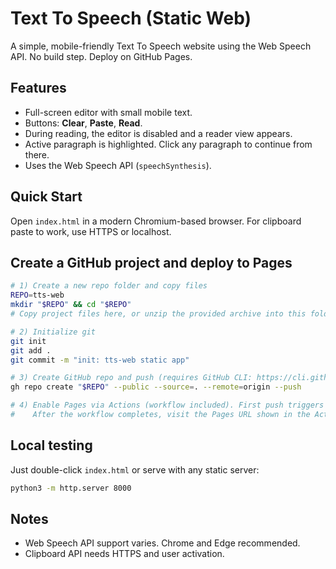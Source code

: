 # Text To Speech (Static Web)

A simple, mobile-friendly Text To Speech website using the Web Speech API. No build step. Deploy on GitHub Pages.

## Features
- Full-screen editor with small mobile text.
- Buttons: **Clear**, **Paste**, **Read**.
- During reading, the editor is disabled and a reader view appears.
- Active paragraph is highlighted. Click any paragraph to continue from there.
- Uses the Web Speech API (`speechSynthesis`).

## Quick Start
Open `index.html` in a modern Chromium-based browser. For clipboard paste to work, use HTTPS or localhost.

## Create a GitHub project and deploy to Pages

```bash
# 1) Create a new repo folder and copy files
REPO=tts-web
mkdir "$REPO" && cd "$REPO"
# Copy project files here, or unzip the provided archive into this folder

# 2) Initialize git
git init
git add .
git commit -m "init: tts-web static app"

# 3) Create GitHub repo and push (requires GitHub CLI: https://cli.github.com/)
gh repo create "$REPO" --public --source=. --remote=origin --push

# 4) Enable Pages via Actions (workflow included). First push triggers deploy.
#    After the workflow completes, visit the Pages URL shown in the Actions logs.
```

## Local testing
Just double-click `index.html` or serve with any static server:
```bash
python3 -m http.server 8000
```

## Notes
- Web Speech API support varies. Chrome and Edge recommended.
- Clipboard API needs HTTPS and user activation.
